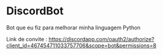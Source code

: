 # DiscordBot
Bot que eu fiz para melhorar minha linguagem Python

Link de convite : https://discordapp.com/oauth2/authorize?client_id=467454711033757706&scope=bot&permissions=8
